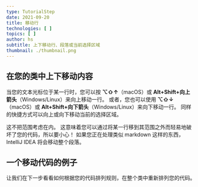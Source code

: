 ```yaml
---
type: TutorialStep
date: 2021-09-20
title: 移动行
technologies: [ ]
topics: [ ]
author: hs
subtitle: 上下移动行、段落或当前选择区域
thumbnail: ./thumbnail.png
---
```


## 在您的类中上下移动内容
当您的文本光标位于某一行时，您可以按 **⌥⇧↑**（macOS）或 **Alt+Shift+向上箭头**（Windows/Linux）来向上移动一行。 或者，您也可以使用 **⌥⇧↓**（macOS）或 **Alt+Shift+向下箭头**（Windows/Linux）来向下移动一行。 同样的快捷方式可以向上或向下移动当前的选择区域。

这不把范围考虑在内。 这意味着您可以通过将某一行移到其范围之外而轻易地破坏了您的代码，所以要小心！ 如果您正在处理类似 markdown 这样的东西，IntelliJ IDEA 将会移动整个段落。

## 一个移动代码的例子
让我们在下一步看看如何根据您的代码排列规则，在整个类中重新排列您的代码。  
